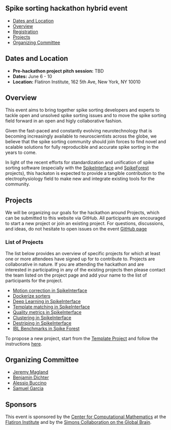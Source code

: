 ## Spike sorting hackathon hybrid event

  * [Dates and Location](#dates-and-location)
  * [Overview](#overview)
  * [Registration](#registration)
  * [Projects](#projects)
  * [Organizing Committee](#organizing-committee)


## Dates and Location

- **Pre-hackathon project pitch session:** TBD
- **Dates:** June 6 - 10
- **Location:** Flatiron Institute, 162 5th Ave, New York, NY 10010

## Overview

This event aims to bring together spike sorting developers and experts to tackle open and unsolved spike sorting 
issues and to move the spike sorting field forward in an open and higly collaborative fashion.

Given the fast-paced and constantly evolving neurotechnology that is becoming increasingly available to 
neuroscientists across the globe, we believe that the spike sorting community should join forces to find 
novel and scalable solutions for fully reproducible and accurate spike sorting in the years to come.

In light of the recent efforts for standardization and unification of spike sorting software (especially with the 
[SpikeInterface](https://spikeinterface.readthedocs.io/en/latest/) and 
[SpikeForest](https://spikeforest.flatironinstitute.org/) projects), this hackaton is expected to provide a 
tangible contribution to the electrophysiology field to make new and integrate existing tools for the community.

<!--
## Registration

The event will be in a hybrid format. Everyone is welcome to join remotely and a total of about 15 on-site participants
will be invited to the venue.

Please complete the [registration form](https://docs.google.com/forms/d/e/1FAIpQLSeMQJ2h75_CT0rmDIcE2JEBQydY3XPhVoBPpvgxWsi4l2GqGQ/viewform?usp=sf_link) so that we can plan accomodations and send you announcements about the event. -->

## Projects

We will be organizing our goals for the hackathon around Projects, which can be submitted to this website via GitHub. 
All participants are encouraged to start a new project or join an existing project. For questions, discussions, and ideas,
do not hesitate to open issues on the event [GitHub page](https://github.com/catalystneuro/spike-sorting-hackathon)

### List of Projects

The list below provides an overview of specific projects for which at least one or more attendees have signed up for to 
contribute to. Projects are collaborative in nature. If you are attending the hackathon and are interested in 
participating in any of the existing projects then please contact the team listed on the project page and add your name 
to the list of participants for the project.

* [Motion correction in SpikeInterface](projects/motion-correction-in-si)
* [Dockerize sorters](projects/dockerize-sorters)
* [Deep Learning in SpikeInterface](projects/deep-learning-modules)
* [Template matching in SpikeInterface](projects/template-matchin-in-si)
* [Quality metrics in SpikeInterface](projects/quality-metric-in-si)
* [Clustering in SpikeInterface](projects/clustering-in-si/)
* [Destriping in SpikeInterface](projects/destriping-in-si)
* [IBL Benchmarks in Spike Forest](projects/ibl-benchmarks-in-spike-forest)


To propose a new project, start from the [Template Project](projects/TEMPLATE) and follow the instructions 
[here](projects/README.md).


## Organizing Committee

- [Jeremy Magland](mailto:jmagland@flatironinstitute.org)
- [Benjamin Dichter](mailto:ben.dichter@catalystneuro.com)
- [Alessio Buccino](mailto:alessio.buccino@catalystneuro.com)
- [Samuel Garcia](mailto:samuel.garcia@cnrs.fr)


## Sponsors

This event is sponsored by the [Center for Computational Mathematics](https://www.simonsfoundation.org/flatiron/center-for-computational-mathematics/) at the [Flatiron Institute](https://www.simonsfoundation.org/flatiron/)
and by the [Simons Collaboration on the Global Brain](https://www.simonsfoundation.org/collaborations/global-brain/).
